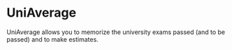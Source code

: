 # UniAverage
UniAverage allows you to memorize the university exams passed (and to be passed) and to make estimates.
